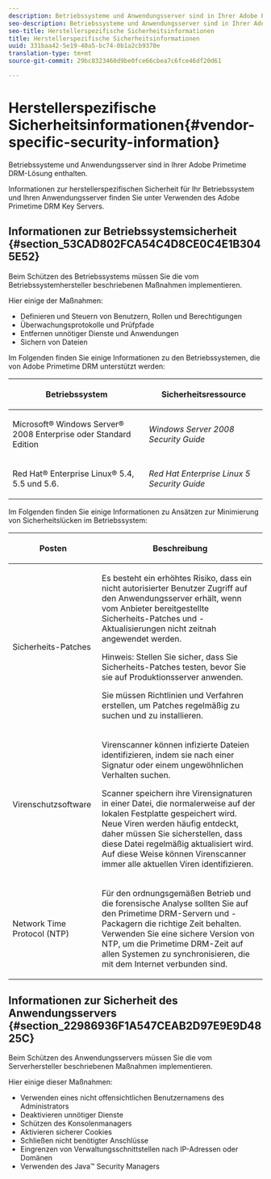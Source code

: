 ```yaml
---
description: Betriebssysteme und Anwendungsserver sind in Ihrer Adobe Primetime DRM-Lösung enthalten.
seo-description: Betriebssysteme und Anwendungsserver sind in Ihrer Adobe Primetime DRM-Lösung enthalten.
seo-title: Herstellerspezifische Sicherheitsinformationen
title: Herstellerspezifische Sicherheitsinformationen
uuid: 331baa42-5e19-40a5-bc74-0b1a2cb9370e
translation-type: tm+mt
source-git-commit: 29bc8323460d9be0fce66cbea7c6fce46df20d61

---
```



# Herstellerspezifische Sicherheitsinformationen{#vendor-specific-security-information}

Betriebssysteme und Anwendungsserver sind in Ihrer Adobe Primetime DRM-Lösung enthalten.

Informationen zur herstellerspezifischen Sicherheit für Ihr Betriebssystem und Ihren Anwendungsserver finden Sie unter Verwenden des Adobe Primetime DRM Key Servers.

## Informationen zur Betriebssystemsicherheit {#section_53CAD802FCA54C4D8CE0C4E1B3045E52}

Beim Schützen des Betriebssystems müssen Sie die vom Betriebssystemhersteller beschriebenen Maßnahmen implementieren.

Hier einige der Maßnahmen:

* Definieren und Steuern von Benutzern, Rollen und Berechtigungen
* Überwachungsprotokolle und Prüfpfade
* Entfernen unnötiger Dienste und Anwendungen
* Sichern von Dateien

Im Folgenden finden Sie einige Informationen zu den Betriebssystemen, die von Adobe Primetime DRM unterstützt werden:

<table frame="all" colsep="1" rowsep="1" class="+ topic/table adobe-d/table " id="table_ugl_kjz_n4"> 
 <thead class="- topic/thead "> 
  <tr rowsep="1" class="- topic/row "> 
   <th colname="1" class="- topic/entry entry"> <p class="- topic/p ">Betriebssystem </p> </th> 
   <th colname="2" class="- topic/entry entry"> <p class="- topic/p ">Sicherheitsressource </p> </th> 
  </tr> 
 </thead>
 <tbody class="- topic/tbody "> 
  <tr rowsep="1" class="- topic/row "> 
   <td colname="1" class="- topic/entry "> <p class="- topic/p ">Microsoft® Windows Server® 2008 Enterprise oder Standard Edition </p> </td> 
   <td colname="2" class="- topic/entry "> <p class="- topic/p "><i class="+ topic/ph hi-d/i ">Windows Server 2008 Security Guide</i> </p> </td> 
  </tr> 
  <tr rowsep="0" class="- topic/row "> 
   <td colname="1" class="- topic/entry "> <p class="- topic/p ">Red Hat® Enterprise Linux® 5.4, 5.5 und 5.6. </p> </td> 
   <td colname="2" class="- topic/entry "> <p class="- topic/p "><i class="+ topic/ph hi-d/i ">Red Hat Enterprise Linux 5 Security Guide</i> </p> </td> 
  </tr> 
 </tbody> 
</table>

Im Folgenden finden Sie einige Informationen zu Ansätzen zur Minimierung von Sicherheitslücken im Betriebssystem:

<table frame="all" colsep="1" rowsep="1" class="+ topic/table adobe-d/table " id="table_whl_kjz_n4"> 
 <thead class="- topic/thead "> 
  <tr rowsep="1" class="- topic/row "> 
   <th colname="1" class="- topic/entry entry"> <p class="- topic/p ">Posten </p> </th> 
   <th colname="2" class="- topic/entry entry"> <p class="- topic/p ">Beschreibung </p> </th> 
  </tr> 
 </thead>
 <tbody class="- topic/tbody "> 
  <tr rowsep="1" class="- topic/row "> 
   <td colname="1" class="- topic/entry "> <p class="- topic/p ">Sicherheits-Patches </p> </td> 
   <td colname="2" class="- topic/entry "> <p class="- topic/p ">Es besteht ein erhöhtes Risiko, dass ein nicht autorisierter Benutzer Zugriff auf den Anwendungsserver erhält, wenn vom Anbieter bereitgestellte Sicherheits-Patches und -Aktualisierungen nicht zeitnah angewendet werden. </p> <p>Hinweis:  Stellen Sie sicher, dass Sie Sicherheits-Patches testen, bevor Sie sie auf Produktionsserver anwenden. </p> <p class="- topic/p ">Sie müssen Richtlinien und Verfahren erstellen, um Patches regelmäßig zu suchen und zu installieren. </p> </td> 
  </tr> 
  <tr rowsep="1" class="- topic/row "> 
   <td colname="1" class="- topic/entry "> <p class="- topic/p ">Virenschutzsoftware </p> </td> 
   <td colname="2" class="- topic/entry "> <p class="- topic/p ">Virenscanner können infizierte Dateien identifizieren, indem sie nach einer Signatur oder einem ungewöhnlichen Verhalten suchen. </p> <p>Scanner speichern ihre Virensignaturen in einer Datei, die normalerweise auf der lokalen Festplatte gespeichert wird. Neue Viren werden häufig entdeckt, daher müssen Sie sicherstellen, dass diese Datei regelmäßig aktualisiert wird. Auf diese Weise können Virenscanner immer alle aktuellen Viren identifizieren. </p> </td> 
  </tr> 
  <tr rowsep="0" class="- topic/row "> 
   <td colname="1" class="- topic/entry "> <p class="- topic/p ">Network Time Protocol (NTP) </p> </td> 
   <td colname="2" class="- topic/entry "> <p class="- topic/p ">Für den ordnungsgemäßen Betrieb und die forensische Analyse sollten Sie auf den Primetime DRM-Servern und -Packagern die richtige Zeit behalten. Verwenden Sie eine sichere Version von NTP, um die Primetime DRM-Zeit auf allen Systemen zu synchronisieren, die mit dem Internet verbunden sind. </p> </td> 
  </tr> 
 </tbody> 
</table>

## Informationen zur Sicherheit des Anwendungsservers {#section_22986936F1A547CEAB2D97E9E9D4825C}

Beim Schützen des Anwendungsservers müssen Sie die vom Serverhersteller beschriebenen Maßnahmen implementieren.

Hier einige dieser Maßnahmen:

* Verwenden eines nicht offensichtlichen Benutzernamens des Administrators
* Deaktivieren unnötiger Dienste
* Schützen des Konsolenmanagers
* Aktivieren sicherer Cookies
* Schließen nicht benötigter Anschlüsse
* Eingrenzen von Verwaltungsschnittstellen nach IP-Adressen oder Domänen
* Verwenden des Java™ Security Managers

